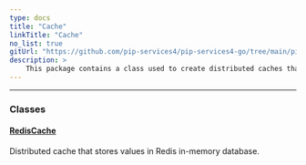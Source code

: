 ```yaml
---
type: docs
title: "Cache"
linkTitle: "Cache"
no_list: true
gitUrl: "https://github.com/pip-services4/pip-services4-go/tree/main/pip-services4-redis-go"
description: >
    This package contains a class used to create distributed caches that store values in Redis in-memory database.
---
```

---

<div class="module-body"> 

### Classes

#### [RedisCache](redis_cache)
Distributed cache that stores values in Redis in-memory database.

</div>


